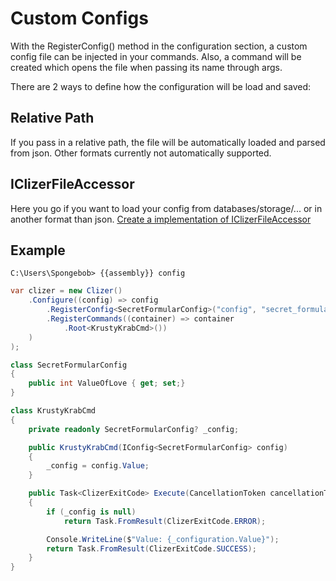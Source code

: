 # Custom Configs
With the RegisterConfig() method in the configuration section, a custom config file can be injected in your commands.
Also, a command will be created which opens the file when passing its name through args.

There are 2 ways to define how the configuration will be load and saved:

## Relative Path
If you pass in a relative path, the file will be automatically loaded and parsed from json.
Other formats currently not automatically supported.

## IClizerFileAccessor
Here you go if you want to load your config from databases/storage/... or in another format than json.
[Create a implementation of IClizerFileAccessor](utils.md)

## Example

```batch
C:\Users\Spongebob> {{assembly}} config
```

```csharp
var clizer = new Clizer()
    .Configure((config) => config
        .RegisterConfig<SecretFormularConfig>("config", "secret_formula.json")
        .RegisterCommands((container) => container
            .Root<KrustyKrabCmd>())
    )
);

class SecretFormularConfig
{
    public int ValueOfLove { get; set;}
}

class KrustyKrabCmd 
{
    private readonly SecretFormularConfig? _config;

    public KrustyKrabCmd(IConfig<SecretFormularConfig> config)
    {
        _config = config.Value;
    }

    public Task<ClizerExitCode> Execute(CancellationToken cancellationToken)
    {
        if (_config is null)
            return Task.FromResult(ClizerExitCode.ERROR);

        Console.WriteLine($"Value: {_configuration.Value}");
        return Task.FromResult(ClizerExitCode.SUCCESS);
    }
}
```